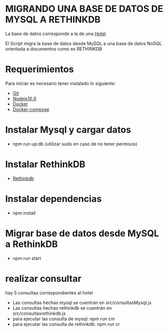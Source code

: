 # MIGRANDO UNA BASE DE DATOS DE MYSQL A RETHINKDB

La base de datos corresponde a la de una [Hotel](https://github.com/juan91/migration-MySQL-rethinkDB/tree/master/baseDeDatosMysql)

El Script migra la base de datos desde MySQL a una base de datos NoSQL orientada a documentos como es RETHINKDB


# Requerimientos

Para iniciar es necesario tener instalado lo siguiente:

- [Git](https://git-scm.com/book/es/v2/Inicio---Sobre-el-Control-de-Versiones-Instalaci%C3%B3n-de-Git)
- [Nodejs10.X](https://nodejs.org/en/download/releases/)
- [Docker](https://docs.docker.com/install/)
- [Docker-compose](https://docs.docker.com/compose/install/)


# Instalar Mysql y cargar datos
- npm run up:db (utilizar sudo en caso de no tener permisos)

# Instalar RethinkDB
- [Rethinkdb](https://rethinkdb.com/docs/install/)

# Instalar dependencias
- npm install

# Migrar base de datos desde MySQL a RethinkDB
- npm run start

# realizar consultar
hay 5 consultas correspondientes al hotel
- Las consultas hechas mysql se cuentrán en src/consultasMysql.js
- Las consultas hechas rethinkdb se cuentrán en src/consultasrethinkdb.js
- para ejecutar las consulta de mysql: npm run cm
- para ejecutar las consulta de rethinkdb: npm run cr